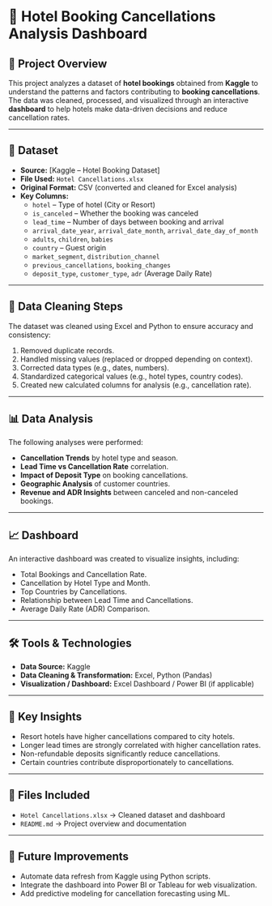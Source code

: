 # 🏨 Hotel Booking Cancellations Analysis Dashboard

## 📌 Project Overview
This project analyzes a dataset of **hotel bookings** obtained from **Kaggle** to understand the patterns and factors contributing to **booking cancellations**.  
The data was cleaned, processed, and visualized through an interactive **dashboard** to help hotels make data-driven decisions and reduce cancellation rates.

---

## 📂 Dataset
- **Source:** [Kaggle – Hotel Booking  Dataset]
- **File Used:** `Hotel Cancellations.xlsx`  
- **Original Format:** CSV (converted and cleaned for Excel analysis)  
- **Key Columns:**
  - `hotel` – Type of hotel (City or Resort)
  - `is_canceled` – Whether the booking was canceled
  - `lead_time` – Number of days between booking and arrival
  - `arrival_date_year`, `arrival_date_month`, `arrival_date_day_of_month`
  - `adults`, `children`, `babies`
  - `country` – Guest origin
  - `market_segment`, `distribution_channel`
  - `previous_cancellations`, `booking_changes`
  - `deposit_type`, `customer_type`, `adr` (Average Daily Rate)

---

## 🧹 Data Cleaning Steps
The dataset was cleaned using Excel and Python to ensure accuracy and consistency:
1. Removed duplicate records.  
2. Handled missing values (replaced or dropped depending on context).  
3. Corrected data types (e.g., dates, numbers).  
4. Standardized categorical values (e.g., hotel types, country codes).  
5. Created new calculated columns for analysis (e.g., cancellation rate).

---

## 📊 Data Analysis
The following analyses were performed:
- **Cancellation Trends** by hotel type and season.  
- **Lead Time vs Cancellation Rate** correlation.  
- **Impact of Deposit Type** on booking cancellations.  
- **Geographic Analysis** of customer countries.  
- **Revenue and ADR Insights** between canceled and non-canceled bookings.

---

## 📈 Dashboard
An interactive dashboard was created to visualize insights, including:
- Total Bookings and Cancellation Rate.  
- Cancellation by Hotel Type and Month.  
- Top Countries by Cancellations.  
- Relationship between Lead Time and Cancellations.  
- Average Daily Rate (ADR) Comparison.

---

## 🛠️ Tools & Technologies
- **Data Source:** Kaggle  
- **Data Cleaning & Transformation:** Excel, Python (Pandas)  
- **Visualization / Dashboard:** Excel Dashboard / Power BI (if applicable)

---

## 🎯 Key Insights
- Resort hotels have higher cancellations compared to city hotels.  
- Longer lead times are strongly correlated with higher cancellation rates.  
- Non-refundable deposits significantly reduce cancellations.  
- Certain countries contribute disproportionately to cancellations.

---

## 📁 Files Included
- `Hotel Cancellations.xlsx` → Cleaned dataset and dashboard  
- `README.md` → Project overview and documentation  

---

## 🚀 Future Improvements
- Automate data refresh from Kaggle using Python scripts.  
- Integrate the dashboard into Power BI or Tableau for web visualization.  
- Add predictive modeling for cancellation forecasting using ML.

